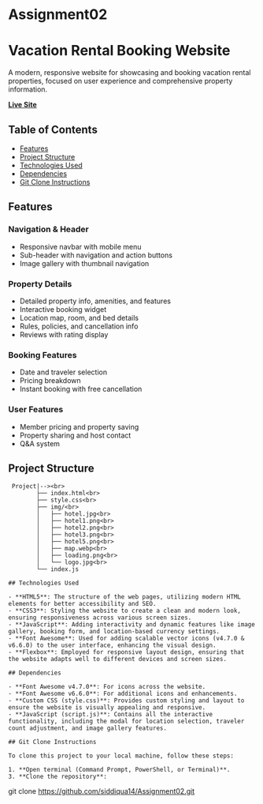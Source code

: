 # Assignment02
# Vacation Rental Booking Website

A modern, responsive website for showcasing and booking vacation rental properties, focused on user experience and comprehensive property information.

**[Live Site]()**

## Table of Contents
- [Features](#features)
- [Project Structure](#project-structure)
- [Technologies Used](#technologies-used)
- [Dependencies](#dependencies)
- [Git Clone Instructions](#git-clone-instructions)

## Features

### Navigation & Header
- Responsive navbar with mobile menu
- Sub-header with navigation and action buttons
- Image gallery with thumbnail navigation

### Property Details
- Detailed property info, amenities, and features
- Interactive booking widget
- Location map, room, and bed details
- Rules, policies, and cancellation info
- Reviews with rating display

### Booking Features
- Date and traveler selection
- Pricing breakdown
- Instant booking with free cancellation

### User Features
- Member pricing and property saving
- Property sharing and host contact
- Q&A system

## Project Structure

```plaintext
 Project|--><br>
        ├── index.html<br>
        ├── style.css<br>
        ├── img/<br>
        │   ├── hotel.jpg<br>
        │   ├── hotel1.png<br>
        │   ├── hotel2.png<br>
        │   ├── hotel3.png<br>
        │   ├── hotel5.png<br>
        │   ├── map.webp<br>
        │   ├── loading.png<br>
        │   └── logo.jpg<br>
        └── index.js

## Technologies Used

- **HTML5**: The structure of the web pages, utilizing modern HTML elements for better accessibility and SEO.
- **CSS3**: Styling the website to create a clean and modern look, ensuring responsiveness across various screen sizes.
- **JavaScript**: Adding interactivity and dynamic features like image gallery, booking form, and location-based currency settings.
- **Font Awesome**: Used for adding scalable vector icons (v4.7.0 & v6.6.0) to the user interface, enhancing the visual design.
- **Flexbox**: Employed for responsive layout design, ensuring that the website adapts well to different devices and screen sizes.

## Dependencies

- **Font Awesome v4.7.0**: For icons across the website.
- **Font Awesome v6.6.0**: For additional icons and enhancements.
- **Custom CSS (style.css)**: Provides custom styling and layout to ensure the website is visually appealing and responsive.
- **JavaScript (script.js)**: Contains all the interactive functionality, including the modal for location selection, traveler count adjustment, and image gallery features.

## Git Clone Instructions

To clone this project to your local machine, follow these steps:

1. **Open terminal (Command Prompt, PowerShell, or Terminal)**.
3. **Clone the repository**:
   ```
   git clone https://github.com/siddiqua14/Assignment02.git